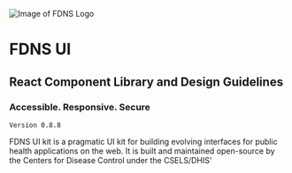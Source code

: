<style>
img { display:block; margin: 0 auto; },
h1, h2 { text-align: center; }
</style>

![Image of FDNS Logo](img/fdns-logo.svg)

# FDNS UI 
## React Component Library and Design Guidelines
### Accessible. Responsive. Secure
`Version 0.8.8`

FDNS UI kit is a pragmatic UI kit for building evolving interfaces for public health applications on the web. It is built and maintained open-source by the Centers for Disease Control under the CSELS/DHIS'